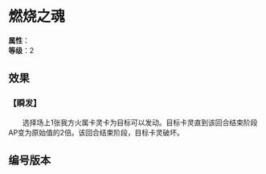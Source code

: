 
<script setup>
let list = [
    { number: "SP02-020", url: "/packs/SP02" }
]
</script>

# 燃烧之魂

**属性**：<CardAttribute text="火"/><br/>
**等级**：2

## 效果

### 【瞬发】

&emsp;&emsp;选择场上1张我方火属卡灵卡为目标可以发动。目标卡灵直到该回合结束阶段AP变为原始值的2倍。该回合结束阶段，目标卡灵破坏。

## 编号版本

<CardNumberBox :list="list"/>
